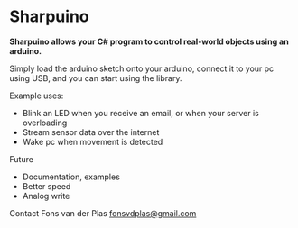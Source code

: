Sharpuino
==============
**Sharpuino allows your C# program to control real-world objects using an arduino.**

Simply load the arduino sketch onto your arduino, connect it to your pc using USB, and you can start using the library.

Example uses:
- Blink an LED when you receive an email, or when your server is overloading
- Stream sensor data over the internet
- Wake pc when movement is detected

Future 
- Documentation, examples
- Better speed
- Analog write

Contact
Fons van der Plas
fonsvdplas@gmail.com